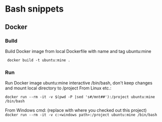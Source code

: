 # Bash snippets
## Docker
### Bulld
Build Docker image from local Dockerfile with name and tag ubuntu:mine

``` docker build -t ubuntu:mine .```

### Run
Run Docker image ubuntu:mine interactive /bin/bash, don't keep changes and mount local directory to /project
From Linux etc.:

```docker run --rm -it -v $(pwd -P |sed 's#/mnt##'):/project ubuntu:mine /bin/bash```

From Windows cmd: (replace <windows path> with where you checked out this project)
```docker run --rm -it -v c:<windows path>:/project ubuntu:mine /bin/bash```
